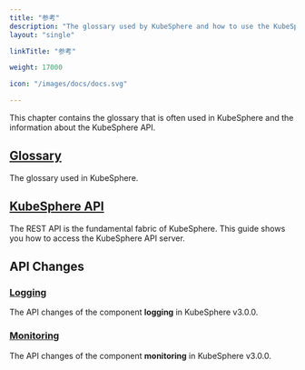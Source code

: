 ```yaml
---
title: "参考"
description: "The glossary used by KubeSphere and how to use the KubeSphere API to build your own application"
layout: "single"

linkTitle: "参考"

weight: 17000

icon: "/images/docs/docs.svg"

---
```


This chapter contains the glossary that is often used in KubeSphere and the information about the KubeSphere API.

## [Glossary](../api-reference/glossary/)

The glossary used in KubeSphere.

## [KubeSphere API](../api-reference/api-docs)

The REST API is the fundamental fabric of KubeSphere. This guide shows you how to access the KubeSphere API server.

## API Changes

### [Logging](../api-reference/api-changes/logging/)

The API changes of the component **logging** in KubeSphere v3.0.0.

### [Monitoring](../api-reference/api-changes/monitoring/)

The API changes of the component **monitoring** in KubeSphere v3.0.0.
